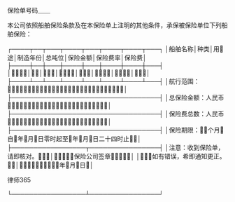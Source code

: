 
 保险单号码＿＿
 
 本公司依照船舶保险条款及在本保险单上注明的其他条件，承保被保险单位下列船舶保险：
 
 ┌────┬──┬───┬────┬───┬────┬────┬───┐
 │船舶名称│种类│用途│制造年份│总吨位│保险金额│保险费率│保险费│
 ├────┼──┼───┼────┼───┼────┼────┼───┤
 │││││││││
 ├────┴──┴───┴────┴───┴────┴────┴───┤
 │航行范围：│
 ├──────────────────────────────────┤
 │总保险金额：人民币│
 ├──────────────────────────────────┤
 │保险费总数：人民币│
 ├──────────────────────────────────┤
 │保险期限：个月自年月日零时起至年月日二十四时止│
 ├─────────────────┬────────────────┤
 │注意：收到保险单，请即核对。│保险公司签章│
 │如有错误，希即通知更正。│年月日│




 
律师365






 └─────────────────┴────────────────┘ 


 

 
 
 
 
 
  


  
 

  


  


  
 
 
 
 

